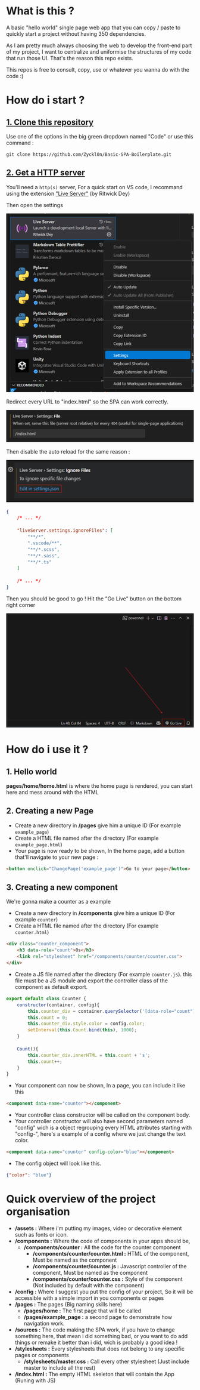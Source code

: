 # What is this ?
A basic "hello world" single page web app that you can copy / paste to quickly start a project without having 350 dependencies.

As I am pretty much always choosing the web to develop the front-end part of my project, I want to centralize and uniformise the structures of my code that run those UI. That's the reason this repo exists.

This repos is free to consult, copy, use or whatever you wanna do with the code :)

# How do i start ?

## <u>1. Clone this repository</u>
Use one of the options in the big green dropdown named "Code" or use this command :
```
git clone https://github.com/Zyckl0n/Basic-SPA-Boilerplate.git
```

## <u>2. Get a HTTP server</u>
You'll need a ```http(s)``` server, For a quick start on VS code, I recommand using the extension ["Live Server"](https://marketplace.visualstudio.com/items/?itemName=ritwickdey.LiveServer) (by Ritwick Dey)

Then open the settings 

![alt text](/assets/__readme/live_server_config_1.png)

Redirect every URL to "index.html" so the SPA can work correctly.

![alt text](/assets/__readme/live_server_config_2.png)

Then disable the auto reload for the same reason :

![alt text](/assets/__readme/live_server_config_3.png)

```json
{
    /* ... */

    "liveServer.settings.ignoreFiles": [
        "**/*",
        ".vscode/**",
        "**/*.scss",
        "**/*.sass",
        "**/*.ts"
    ]

    /* ... */
}
```

Then you should be good to go ! Hit the "Go Live" button on the bottom right corner

![alt text](/assets/__readme/live_server_config_4.png)
# How do i use it ?

## 1. Hello world
**pages/home/home.html** is where the home page is rendered, you can start here and mess around with the HTML

## 2. Creating a new Page
* Create a new directory in **/pages** give him a unique ID (For example ```example_page```)
* Create a HTML file named after the directory (For example ```example_page.html```)
* Your page is now ready to be shown, In the home page, add a button that'll navigate to your new page :
```html
<button onclick="ChangePage('example_page')">Go to your page</button>
```

## 3. Creating a new component
We're gonna make a counter as a example
* Create a new directory in **/components** give him a unique ID (For example ```counter```)
* Create a HTML file named after the directory (For example ```counter.html```)
```html
<div class="counter_component">
    <h3 data-role="count">0s</h3>
    <link rel="stylesheet" href="/components/counter/counter.css">
</div>
```
* Create a JS file named after the directory (For example ```counter.js```). this file must be a JS module and export the controller class of the component as default export.
```js
export default class Counter {
    constructor(container, config){
        this.counter_div = container.querySelector('[data-role="count"]');
        this.count = 0;
        this.counter_div.style.color = config.color;
        setInterval(this.Count.bind(this), 1000);
    }

    Count(){
        this.counter_div.innerHTML = this.count + 's';
        this.count++;
    }
}
```
* Your component can now be shown, In a page, you can include it like this
```html
<component data-name="counter"></component>
```
* Your controller class constructor will be called on the component body.
* Your controller constructor will also have second parameters named "config" wich is a object regrouping every HTML attributes starting with "config-", here's a example of a config where we just change the text color.
```html
<component data-name="counter" config-color="blue"></component>
```
* The config object will look like this.
```json
{"color": "blue"}
```

# Quick overview of the project organisation

* **/assets :** Where i'm putting my images, video or decorative element such as fonts or icon.
* **/components :** Where the code of components in your apps should be, 
    * **/components/counter :** All the code for the counter component
        * **/components/counter/counter.html :** HTML of the component, Must be named as the component
        * **/components/counter/counter.js :** Javascript controller of the component, Must be named as the component
        * **/components/counter/counter.css :** Style of the component (Not included by default with the component)
* **/config :** Where I suggest you put the config of your project, So it will be accessible with a simple import in you components or pages
* **/pages :** The pages (Big naming skills here)
    * **/pages/home :** The first page that will be called
    * **/pages/example_page :** a second page to demonstrate how navigation work.
* **/sources :** The code making the SPA work, if you have to change something here, that mean i did something bad, or you want to do add things or remake it better than i did, wich is probably a good idea !
* **/stylesheets :** Every stylesheets that does not belong to any specific pages or components
    * **/stylesheets/master.css :** Call every other stylesheet (Just include master to include all the rest)
* **/index.html :** The empty HTML skeleton that will contain the App (Runing with JS)